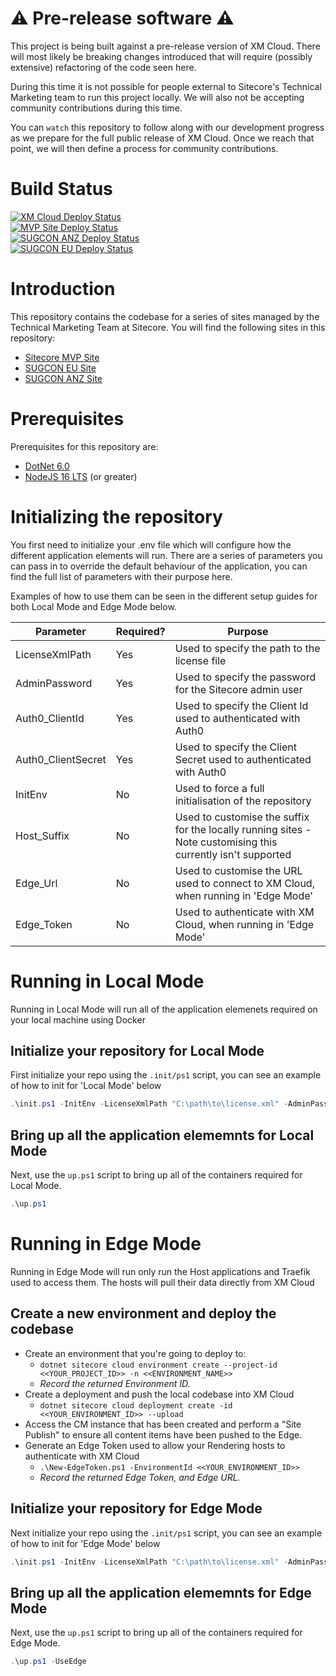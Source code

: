 #  ⚠️ Pre-release software ⚠️
This project is being built against a pre-release version of XM Cloud. There will most likely be breaking changes introduced that will require (possibly extensive) refactoring of the code seen here. 

During this time it is not possible for people external to Sitecore's Technical Marketing team to run this project locally. We will also not be accepting community contributions during this time.

You can `watch` this repository to follow along with our development progress as we prepare for the full public release of XM Cloud. Once we reach that point, we will then define a process for community contributions.

# Build Status

[![XM Cloud Deploy Status](https://github.com/Sitecore/XM-Cloud-Introduction/actions/workflows/deploy_XM_Cloud.yml/badge.svg?branch=main)](https://github.com/Sitecore/XM-Cloud-Introduction/actions/workflows/deploy_XM_Cloud.yml)<br />
[![MVP Site Deploy Status](https://github.com/Sitecore/XM-Cloud-Introduction/actions/workflows/deploy_MVP.yml/badge.svg?branch=main)](https://github.com/Sitecore/XM-Cloud-Introduction/actions/workflows/deploy_MVP.yml)<br />
[![SUGCON ANZ Deploy Status](https://github.com/Sitecore/XM-Cloud-Introduction/actions/workflows/deploy_SUGCON_ANZ.yml/badge.svg?branch=main)](https://github.com/Sitecore/XM-Cloud-Introduction/actions/workflows/deploy_SUGCON_ANZ.yml)<br />
[![SUGCON EU Deploy Status](https://github.com/Sitecore/XM-Cloud-Introduction/actions/workflows/deploy_SUGCON_EU.yml/badge.svg?branch=main)](https://github.com/Sitecore/XM-Cloud-Introduction/actions/workflows/deploy_SUGCON_EU.yml)<br />

# Introduction

This repository contains the codebase for a series of sites managed by the Technical Marketing Team at Sitecore. You will find the following sites in this repository:
- [Sitecore MVP Site](https://mvp.sitecore.com)
- [SUGCON EU Site](https://europe.sugcon.events)
- [SUGCON ANZ Site](https://anz.sugcon.events)

# Prerequisites

Prerequisites for this repository are:
- [DotNet 6.0](https://dotnet.microsoft.com/en-us/download)
- [NodeJS 16 LTS](https://nodejs.org/en/download/) (or greater)

# Initializing the repository
You first need to initialize your .env file which will configure how the different application elements will run. There are a series of parameters you can pass in to override the default behaviour of the application, you can find the full list of parameters with their purpose here.

Examples of how to use them can be seen in the different setup guides for both Local Mode and Edge Mode below.

| Parameter          | Required? | Purpose                                                                                                      |
|--------------------|-----------|--------------------------------------------------------------------------------------------------------------|
| LicenseXmlPath     | Yes       | Used to specify the path to the license file                                                                 |
| AdminPassword      | Yes       | Used to specify the password for the Sitecore admin user                                                     |
| Auth0_ClientId     | Yes       | Used to specify the Client Id used to authenticated with Auth0                                               |
| Auth0_ClientSecret | Yes       | Used to specify the Client Secret used to authenticated with Auth0                                           |
| InitEnv            | No        | Used to force a full initialisation of the repository                                                        |
| Host_Suffix        | No        | Used to customise the suffix for the locally running sites - Note customising this currently isn't supported |
| Edge_Url           | No        | Used to customise the URL used to connect to XM Cloud, when running in 'Edge Mode'                           |
| Edge_Token         | No        | Used to authenticate with XM Cloud, when running in 'Edge Mode'                                              |

# Running in Local Mode

Running in Local Mode will run all of the application elemenets required on your local machine using Docker

## Initialize your repository for Local Mode

First initialize your repo using the `.init/ps1` script, you can see an example of how to init for 'Local Mode' below

```ps1
.\init.ps1 -InitEnv -LicenseXmlPath "C:\path\to\license.xml" -AdminPassword "DesiredAdminPassword" -Auth0_ClientId "<<Auth0_Client_Id>>" -Auth0_ClientSecret "<<Auth0_Client_Secret>>"
```

## Bring up all the application elememnts for Local Mode

Next, use the `up.ps1` script to bring up all of the containers required for Local Mode.

```ps1
.\up.ps1
```

# Running in Edge Mode

Running in Edge Mode will run only run the Host applications and Traefik used to access them. The hosts will pull their data directly from XM Cloud

## Create a new environment and deploy the codebase

- Create an environment that you're going to deploy to:
  - `dotnet sitecore cloud environment create --project-id <<YOUR_PROJECT_ID>> -n <<ENVIRONMENT_NAME>>`
  - _Record the returned Environment ID._
- Create a deployment and push the local codebase into XM Cloud
  - `dotnet sitecore cloud deployment create -id <<YOUR_ENVIRONMENT_ID>> --upload`
- Access the CM instance that has been created and perform a "Site Publish" to ensure all content items have been pushed to the Edge.
- Generate an Edge Token used to allow your Rendering hosts to authenticate with XM Cloud
  - `.\New-EdgeToken.ps1 -EnvironmentId <<YOUR_ENVIRONMENT_ID>>`
  - _Record the returned Edge Token, and Edge URL._

## Initialize your repository for Edge Mode

Next initialize your repo using the `.init/ps1` script, you can see an example of how to init for 'Edge Mode' below

```ps1
.\init.ps1 -InitEnv -LicenseXmlPath "C:\path\to\license.xml" -AdminPassword "DesiredAdminPassword" -Auth0_ClientId "<<Auth0_Client_Id>>" -Auth0_ClientSecret "<<Auth0_Client_Secret>>" -Edge_Url "<<Edge_Url>>" -Edge_Token "<<Edge_Token>>"
```

## Bring up all the application elememnts for Edge Mode

Next, use the `up.ps1` script to bring up all of the containers required for Edge Mode.

```ps1
.\up.ps1 -UseEdge
```